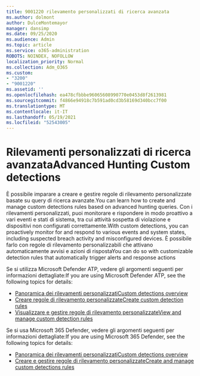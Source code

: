 ```yaml
---
title: 9001220 rilevamento personalizzati di ricerca avanzata
ms.author: dolmont
author: DulceMontemayor
manager: dansimp
ms.date: 09/25/2020
ms.audience: Admin
ms.topic: article
ms.service: o365-administration
ROBOTS: NOINDEX, NOFOLLOW
localization_priority: Normal
ms.collection: Adm_O365
ms.custom:
- "3200"
- "9001220"
ms.assetid: ''
ms.openlocfilehash: ea478cfbbbe96065608990770e0453d8f2613981
ms.sourcegitcommit: f4866e94918c7b591ad0cd3b58169d340bcc7f00
ms.translationtype: MT
ms.contentlocale: it-IT
ms.lasthandoff: 05/19/2021
ms.locfileid: "52543005"
---
```

# <a name="advanced-hunting-custom-detections"></a><span data-ttu-id="b5b83-102">Rilevamenti personalizzati di ricerca avanzata</span><span class="sxs-lookup"><span data-stu-id="b5b83-102">Advanced Hunting Custom detections</span></span>

<span data-ttu-id="b5b83-103">È possibile imparare a creare e gestire regole di rilevamento personalizzate basate su query di ricerca avanzate.</span><span class="sxs-lookup"><span data-stu-id="b5b83-103">You can learn how to create and manage custom detections rules based on advanced hunting queries.</span></span> <span data-ttu-id="b5b83-104">Con i rilevamenti personalizzati, puoi monitorare e rispondere in modo proattivo a vari eventi e stati di sistema, tra cui attività sospetta di violazione e dispositivi non configurati correttamente.</span><span class="sxs-lookup"><span data-stu-id="b5b83-104">With custom detections, you can proactively monitor for and respond to various events and system states, including suspected breach activity and misconfigured devices.</span></span> <span data-ttu-id="b5b83-105">È possibile farlo con regole di rilevamento personalizzabili che attivano automaticamente avvisi e azioni di risposta</span><span class="sxs-lookup"><span data-stu-id="b5b83-105">You can do so with customizable detection rules that automatically trigger alerts and response actions</span></span>
  
<span data-ttu-id="b5b83-106">Se si utilizza Microsoft Defender ATP, vedere gli argomenti seguenti per informazioni dettagliate:</span><span class="sxs-lookup"><span data-stu-id="b5b83-106">If you are using Microsoft Defender ATP, see the following topics for details:</span></span> 
- [<span data-ttu-id="b5b83-107">Panoramica dei rilevamenti personalizzati</span><span class="sxs-lookup"><span data-stu-id="b5b83-107">Custom detections overview</span></span>](/windows/security/threat-protection/microsoft-defender-atp/overview-custom-detections)
- [<span data-ttu-id="b5b83-108">Creare regole di rilevamento personalizzate</span><span class="sxs-lookup"><span data-stu-id="b5b83-108">Create custom detection rules</span></span>](/windows/security/threat-protection/microsoft-defender-atp/custom-detection-rules)
- [<span data-ttu-id="b5b83-109">Visualizzare e gestire regole di rilevamento personalizzate</span><span class="sxs-lookup"><span data-stu-id="b5b83-109">View and manage custom detection rules</span></span>](/windows/security/threat-protection/microsoft-defender-atp/custom-detections-manage)

<span data-ttu-id="b5b83-110">Se si usa Microsoft 365 Defender, vedere gli argomenti seguenti per informazioni dettagliate:</span><span class="sxs-lookup"><span data-stu-id="b5b83-110">If you are using Microsoft 365 Defender, see the following topics for details:</span></span> 
- [<span data-ttu-id="b5b83-111">Panoramica dei rilevamenti personalizzati</span><span class="sxs-lookup"><span data-stu-id="b5b83-111">Custom detections overview</span></span>](/microsoft-365/security/mtp/custom-detections-overview)
- [<span data-ttu-id="b5b83-112">Creare e gestire regole di rilevamento personalizzate</span><span class="sxs-lookup"><span data-stu-id="b5b83-112">Create and manage custom detections rules</span></span>](/microsoft-365/security/mtp/custom-detection-rules)

